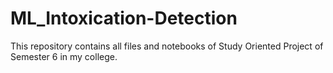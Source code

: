 # ML_Intoxication-Detection 

This repository contains all files and notebooks of Study Oriented Project of Semester 6 in my college.
